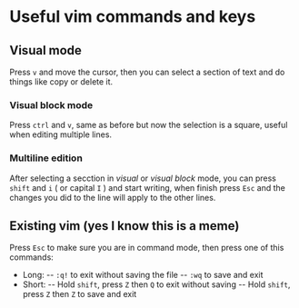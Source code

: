# Useful vim commands and keys

## Visual mode

Press `v` and move the cursor, then you can select a section of text and do things like copy or delete it.

### Visual block mode

Press `ctrl` and `v`, same as before but now the selection is a square, useful when editing multiple lines.

### Multiline edition

After selecting a secction in *visual* or *visual block* mode, you can press `shift` and `i` ( or capital `I` ) and start writing, when finish press `Esc` and the changes you did to the line will apply to the other lines.

## Existing vim (yes I know this is a meme)

Press `Esc` to make sure you are in command mode, then press one of this commands:
- Long:
	-- `:q!` to exit without saving the file 
	-- `:wq` to save and exit
- Short:
	-- Hold `shift`, press `Z` then `Q` to exit without saving
	-- Hold `shift`, press `Z` then `Z` to save and exit


